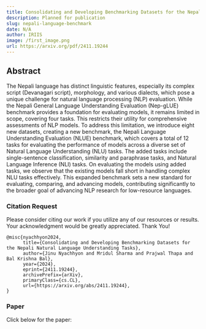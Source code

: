 ```yaml
---
title: Consolidating and Developing Benchmarking Datasets for the Nepali Natural Language Understanding Tasks
description: Planned for publication  
slug: nepali-language-benchmark
date: N/A
author: IRIIS
image: /first_image.png
url: https://arxiv.org/pdf/2411.19244
---
```



## Abstract

The Nepali language has distinct linguistic features, especially its complex script (Devanagari script),
morphology, and various dialects, which pose a unique challenge for natural language processing
(NLP) evaluation. While the Nepali General Language Understanding Evaluation (Nep-gLUE) benchmark
provides a foundation for evaluating models, it remains limited in scope, covering four tasks. This
restricts their utility for comprehensive assessments of NLP models. To address this limitation,
we introduce eight new datasets, creating a new benchmark, the Nepali Language Understanding
Evaluation (NLUE) benchmark, which covers a total of 12 tasks for evaluating the performance
of models across a diverse set of Natural Language Understanding (NLU) tasks. The added tasks
include single-sentence classification, similarity and paraphrase tasks, and Natural Language Inference (NLI) tasks. On evaluating the models using added tasks, we observe that the existing models
fall short in handling complex NLU tasks effectively. This expanded benchmark sets a new standard
for evaluating, comparing, and advancing models, contributing significantly to the broader goal of
advancing NLP research for low-resource languages.

### Citation Request

Please consider citing our work if you utilize any of our resources or results. Your acknowledgment would be greatly appreciated. Thank You!

```text
@misc{nyachhyon2024,
      title={Consolidating and Developing Benchmarking Datasets for the Nepali Natural Language Understanding Tasks}, 
      author={Jinu Nyachhyon and Mridul Sharma and Prajwal Thapa and Bal Krishna Bal},
      year={2024},
      eprint={2411.19244},
      archivePrefix={arXiv},
      primaryClass={cs.CL},
      url={https://arxiv.org/abs/2411.19244}, 
}
```

### Paper
Click below for the paper: